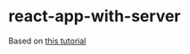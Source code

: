 # react-app-with-server

Based on [this tutorial](https://www.fullstackreact.com/articles/using-create-react-app-with-a-server/)
